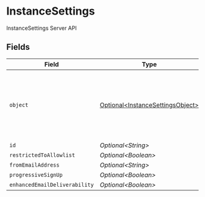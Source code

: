 # InstanceSettings

InstanceSettings Server API


## Fields

| Field                                                                                  | Type                                                                                   | Required                                                                               | Description                                                                            |
| -------------------------------------------------------------------------------------- | -------------------------------------------------------------------------------------- | -------------------------------------------------------------------------------------- | -------------------------------------------------------------------------------------- |
| `object`                                                                               | [Optional\<InstanceSettingsObject>](../../models/components/InstanceSettingsObject.md) | :heavy_minus_sign:                                                                     | String representing the object's type. Objects of the same type share the same value.  |
| `id`                                                                                   | *Optional\<String>*                                                                    | :heavy_minus_sign:                                                                     | N/A                                                                                    |
| `restrictedToAllowlist`                                                                | *Optional\<Boolean>*                                                                   | :heavy_minus_sign:                                                                     | N/A                                                                                    |
| `fromEmailAddress`                                                                     | *Optional\<String>*                                                                    | :heavy_minus_sign:                                                                     | N/A                                                                                    |
| `progressiveSignUp`                                                                    | *Optional\<Boolean>*                                                                   | :heavy_minus_sign:                                                                     | N/A                                                                                    |
| `enhancedEmailDeliverability`                                                          | *Optional\<Boolean>*                                                                   | :heavy_minus_sign:                                                                     | N/A                                                                                    |